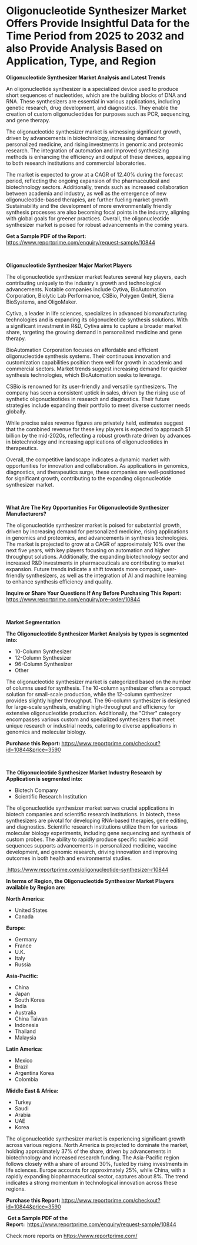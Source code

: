 <p><h1>Oligonucleotide Synthesizer Market Offers Provide Insightful Data for the Time Period from 2025 to 2032 and also Provide Analysis Based on Application, Type, and Region</h1></p><p><strong>Oligonucleotide Synthesizer Market Analysis and Latest Trends</strong></p>
<p><p>An oligonucleotide synthesizer is a specialized device used to produce short sequences of nucleotides, which are the building blocks of DNA and RNA. These synthesizers are essential in various applications, including genetic research, drug development, and diagnostics. They enable the creation of custom oligonucleotides for purposes such as PCR, sequencing, and gene therapy.</p><p>The oligonucleotide synthesizer market is witnessing significant growth, driven by advancements in biotechnology, increasing demand for personalized medicine, and rising investments in genomic and proteomic research. The integration of automation and improved synthesizing methods is enhancing the efficiency and output of these devices, appealing to both research institutions and commercial laboratories.</p><p>The market is expected to grow at a CAGR of 12.40% during the forecast period, reflecting the ongoing expansion of the pharmaceutical and biotechnology sectors. Additionally, trends such as increased collaboration between academia and industry, as well as the emergence of new oligonucleotide-based therapies, are further fueling market growth. Sustainability and the development of more environmentally friendly synthesis processes are also becoming focal points in the industry, aligning with global goals for greener practices. Overall, the oligonucleotide synthesizer market is poised for robust advancements in the coming years.</p></p>
<p><strong>Get a Sample PDF of the Report:&nbsp;</strong> <a href="https://www.reportprime.com/enquiry/request-sample/10844?utm_campaign=2583&utm_medium=2&utm_source=Github&utm_content=ia&utm_term=20032025&utm_id=oligonucleotide-synthesizer">https://www.reportprime.com/enquiry/request-sample/10844</a></p>
<p>&nbsp;</p>
<p><strong>Oligonucleotide Synthesizer Major Market Players</strong></p>
<p><p>The oligonucleotide synthesizer market features several key players, each contributing uniquely to the industry's growth and technological advancements. Notable companies include Cytiva, BioAutomation Corporation, Biolytic Lab Performance, CSBio, Polygen GmbH, Sierra BioSystems, and OligoMaker. </p><p>Cytiva, a leader in life sciences, specializes in advanced biomanufacturing technologies and is expanding its oligonucleotide synthesis solutions. With a significant investment in R&D, Cytiva aims to capture a broader market share, targeting the growing demand in personalized medicine and gene therapy.</p><p>BioAutomation Corporation focuses on affordable and efficient oligonucleotide synthesis systems. Their continuous innovation and customization capabilities position them well for growth in academic and commercial sectors. Market trends suggest increasing demand for quicker synthesis technologies, which BioAutomation seeks to leverage.</p><p>CSBio is renowned for its user-friendly and versatile synthesizers. The company has seen a consistent uptick in sales, driven by the rising use of synthetic oligonucleotides in research and diagnostics. Their future strategies include expanding their portfolio to meet diverse customer needs globally.</p><p>While precise sales revenue figures are privately held, estimates suggest that the combined revenue for these key players is expected to approach $1 billion by the mid-2020s, reflecting a robust growth rate driven by advances in biotechnology and increasing applications of oligonucleotides in therapeutics.</p><p>Overall, the competitive landscape indicates a dynamic market with opportunities for innovation and collaboration. As applications in genomics, diagnostics, and therapeutics surge, these companies are well-positioned for significant growth, contributing to the expanding oligonucleotide synthesizer market.</p></p>
<p>&nbsp;</p>
<p><strong>What Are The Key Opportunities For Oligonucleotide Synthesizer Manufacturers?</strong></p>
<p><p>The oligonucleotide synthesizer market is poised for substantial growth, driven by increasing demand for personalized medicine, rising applications in genomics and proteomics, and advancements in synthesis technologies. The market is projected to grow at a CAGR of approximately 10% over the next five years, with key players focusing on automation and higher throughput solutions. Additionally, the expanding biotechnology sector and increased R&D investments in pharmaceuticals are contributing to market expansion. Future trends indicate a shift towards more compact, user-friendly synthesizers, as well as the integration of AI and machine learning to enhance synthesis efficiency and quality.</p></p>
<p><strong>Inquire or Share Your Questions If Any Before Purchasing This Report:</strong> <a href="https://www.reportprime.com/enquiry/pre-order/10844?utm_campaign=2583&utm_medium=2&utm_source=Github&utm_content=ia&utm_term=20032025&utm_id=oligonucleotide-synthesizer">https://www.reportprime.com/enquiry/pre-order/10844</a></p>
<p>&nbsp;</p>
<p><strong>Market Segmentation</strong></p>
<p><strong>The Oligonucleotide Synthesizer Market Analysis by types is segmented into:</strong></p>
<p><ul><li>10-Column Synthesizer</li><li>12-Column Synthesizer</li><li>96-Column Synthesizer</li><li>Other</li></ul></p>
<p><p>The oligonucleotide synthesizer market is categorized based on the number of columns used for synthesis. The 10-column synthesizer offers a compact solution for small-scale production, while the 12-column synthesizer provides slightly higher throughput. The 96-column synthesizer is designed for large-scale synthesis, enabling high-throughput and efficiency for extensive oligonucleotide production. Additionally, the "Other" category encompasses various custom and specialized synthesizers that meet unique research or industrial needs, catering to diverse applications in genomics and molecular biology.</p></p>
<p><strong>Purchase this Report:&nbsp;</strong><a href="https://www.reportprime.com/checkout?id=10844&price=3590&utm_campaign=2583&utm_medium=2&utm_source=Github&utm_content=ia&utm_term=20032025&utm_id=oligonucleotide-synthesizer">https://www.reportprime.com/checkout?id=10844&price=3590</a></p>
<p>&nbsp;</p>
<p><strong>The Oligonucleotide Synthesizer Market Industry Research by Application is segmented into:</strong></p>
<p><ul><li>Biotech Company</li><li>Scientific Research Institution</li></ul></p>
<p><p>The oligonucleotide synthesizer market serves crucial applications in biotech companies and scientific research institutions. In biotech, these synthesizers are pivotal for developing RNA-based therapies, gene editing, and diagnostics. Scientific research institutions utilize them for various molecular biology experiments, including gene sequencing and synthesis of custom probes. The ability to rapidly produce specific nucleic acid sequences supports advancements in personalized medicine, vaccine development, and genomic research, driving innovation and improving outcomes in both health and environmental studies.</p></p>
<p><a href="https://www.reportprime.com/oligonucleotide-synthesizer-r10844?utm_campaign=2583&utm_medium=2&utm_source=Github&utm_content=ia&utm_term=20032025&utm_id=oligonucleotide-synthesizer">&nbsp;https://www.reportprime.com/oligonucleotide-synthesizer-r10844</a></p>
<p><strong>In terms of Region, the Oligonucleotide Synthesizer Market Players available by Region are:</strong></p>
<p>
    <p> <strong> North America: </strong>
        <ul>
            <li>United States</li>
            <li>Canada</li>
        </ul>
        </p> 
    <p> <strong> Europe: </strong>
        <ul>
            <li>Germany</li>
            <li>France</li>
            <li>U.K.</li>
            <li>Italy</li>
            <li>Russia</li>
        </ul>
        </p> 
    <p> <strong> Asia-Pacific: </strong>
        <ul>
            <li>China</li>
            <li>Japan</li>
            <li>South Korea</li>
            <li>India</li>
            <li>Australia</li>
            <li>China Taiwan</li>
            <li>Indonesia</li>
            <li>Thailand</li>
            <li>Malaysia</li>
        </ul>
        </p> 
    <p> <strong> Latin America: </strong>
        <ul>
            <li>Mexico</li>
            <li>Brazil</li>
            <li>Argentina Korea</li>
            <li>Colombia</li>
        </ul>
        </p> 
    <p> <strong> Middle East & Africa: </strong>
        <ul>
            <li>Turkey</li>
            <li>Saudi</li>
            <li>Arabia</li>
            <li>UAE</li>
            <li>Korea</li>
        </ul>
    </p>
    </p>
<p><p>The oligonucleotide synthesizer market is experiencing significant growth across various regions. North America is projected to dominate the market, holding approximately 37% of the share, driven by advancements in biotechnology and increased research funding. The Asia-Pacific region follows closely with a share of around 30%, fueled by rising investments in life sciences. Europe accounts for approximately 25%, while China, with a rapidly expanding biopharmaceutical sector, captures about 8%. The trend indicates a strong momentum in technological innovation across these regions.</p></p>
<p><strong>Purchase this Report: </strong><a href="https://www.reportprime.com/checkout?id=10844&price=3590&utm_campaign=2583&utm_medium=2&utm_source=Github&utm_content=ia&utm_term=20032025&utm_id=oligonucleotide-synthesizer">https://www.reportprime.com/checkout?id=10844&price=3590</a></p>
<p>&nbsp;<strong>Get a Sample PDF of the Report:&nbsp;&nbsp;</strong><a href="https://www.reportprime.com/enquiry/request-sample/10844?utm_campaign=2583&utm_medium=2&utm_source=Github&utm_content=ia&utm_term=20032025&utm_id=oligonucleotide-synthesizer">https://www.reportprime.com/enquiry/request-sample/10844</a></p>
<p><strong></strong></p>
<p>Check more reports on <a href="https://www.reportprime.com/?utm_campaign=2583&utm_medium=2&utm_source=Github&utm_content=ia&utm_term=20032025&utm_id=oligonucleotide-synthesizer">https://www.reportprime.com/</a></p>